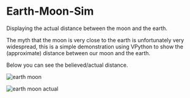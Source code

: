 # Earth-Moon-Sim
Displaying the actual distance between the moon and the earth.

The myth that the moon is very close to the earth is unfortunately very widespread, this is a simple demonstration using VPython to show the (approximate) distance between our moon and the earth.

Below you can see the believed/actual distance.

![earth moon](https://user-images.githubusercontent.com/99096237/213875416-349ae212-352c-40a7-8f00-9a76c41dde20.png)

![earth moon actual](https://user-images.githubusercontent.com/99096237/213875420-3e9d103a-241a-4b78-bc99-c687c2df989b.png)

